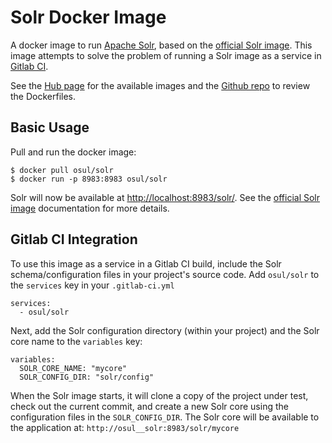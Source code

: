 Solr Docker Image
=================

A docker image to run [Apache Solr][1], based on the [official Solr image][2].
This image attempts to solve the problem of running a Solr image as a service in
[Gitlab CI][3].

See the [Hub page][2] for the available images and the [Github repo][3] to
review the Dockerfiles.

Basic Usage
-----------

Pull and run the docker image:

    $ docker pull osul/solr
    $ docker run -p 8983:8983 osul/solr

Solr will now be available at [http://localhost:8983/solr/](http://localhost:8983/solr/).
See the [official Solr image][2] documentation for more details.

Gitlab CI Integration
---------------------

To use this image as a service in a Gitlab CI build, include the Solr
schema/configuration files in your project's source code. Add `osul/solr` to the
`services` key in your `.gitlab-ci.yml`

    services:
      - osul/solr

Next, add the Solr configuration directory (within your project) and the Solr
core name to the `variables` key:

    variables:
      SOLR_CORE_NAME: "mycore"
      SOLR_CONFIG_DIR: "solr/config"

When the Solr image starts, it will clone a copy of the project under test,
check out the current commit, and create a new Solr core using the
configuration files in the `SOLR_CONFIG_DIR`. The Solr core will be available
to the application at: `http://osul__solr:8983/solr/mycore`


[1]: http://lucene.apache.org/solr/
[2]: https://hub.docker.com/_/solr/
[3]: https://about.gitlab.com/gitlab-ci/
[4]: https://hub.docker.com/r/osul/solr
[5]: https://github.com/osulibraries/solr-docker
